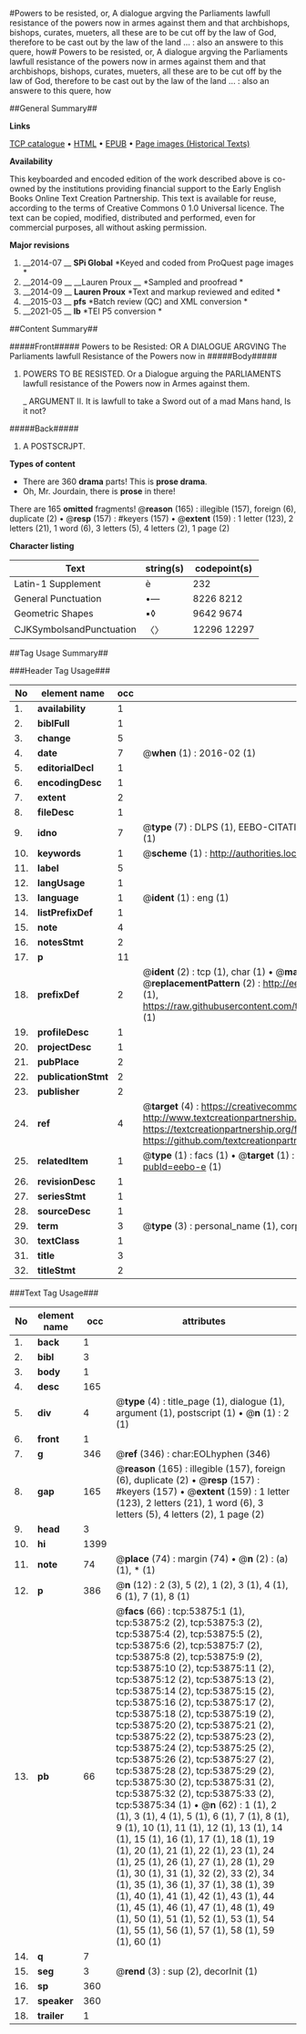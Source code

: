#Powers to be resisted, or, A dialogue argving the Parliaments lawfull resistance of the powers now in armes against them and that archbishops, bishops, curates, mueters, all these are to be cut off by the law of God, therefore to be cast out by the law of the land ... : also an answere to this quere, how#
Powers to be resisted, or, A dialogue argving the Parliaments lawfull resistance of the powers now in armes against them and that archbishops, bishops, curates, mueters, all these are to be cut off by the law of God, therefore to be cast out by the law of the land ... : also an answere to this quere, how

##General Summary##

**Links**

[TCP catalogue](http://www.ota.ox.ac.uk/tcp/)  • 
[HTML](http://tei.it.ox.ac.uk/tcp/Texts-HTML/free/A55/A55591.html)  • 
[EPUB](http://tei.it.ox.ac.uk/tcp/Texts-EPUB/free/A55/A55591.epub) • 
[Page images (Historical Texts)](https://historicaltexts.jisc.ac.uk/eebo-12090949e)

**Availability**

This keyboarded and encoded edition of the work described above is co-owned by the
    institutions providing financial support to the Early English Books Online Text Creation
    Partnership. This text is available for reuse, according to the terms of  Creative Commons 0 1.0 Universal
    licence. The text can be copied, modified, distributed and performed, even for commercial
    purposes, all without asking permission.

**Major revisions**

1. __2014-07 __ __SPi Global__ *Keyed and coded from ProQuest page images *
1. __2014-09 __ __Lauren Proux __ *Sampled and proofread *
1. __2014-09 __ __Lauren Proux__ *Text and markup reviewed and edited *
1. __2015-03 __ __pfs__ *Batch review (QC) and XML conversion *
1. __2021-05 __ __lb__ *TEI P5 conversion *

##Content Summary##

#####Front#####
Powers to be Resisted: OR A DIALOGUE ARGVING The Parliaments lawfull Resistance of the Powers now in
#####Body#####

1. POWERS TO BE RESISTED. Or a Dialogue arguing the PARLIAMENTS lawfull resistance of the Powers now in Armes against them.

    _ ARGUMENT II. It is lawfull to take a Sword out of a mad Mans hand, Is it not?

#####Back#####

1. A POSTSCRJPT.

**Types of content**

  * There are 360 **drama** parts! This is **prose drama**.
  * Oh, Mr. Jourdain, there is **prose** in there!

There are 165 **omitted** fragments! 
 @__reason__ (165) : illegible (157), foreign (6), duplicate (2)  •  @__resp__ (157) : #keyers (157)  •  @__extent__ (159) : 1 letter (123), 2 letters (21), 1 word (6), 3 letters (5), 4 letters (2), 1 page (2)

**Character listing**


|Text|string(s)|codepoint(s)|
|---|---|---|
|Latin-1 Supplement|è|232|
|General Punctuation|•—|8226 8212|
|Geometric Shapes|▪◊|9642 9674|
|CJKSymbolsandPunctuation|〈〉|12296 12297|

##Tag Usage Summary##

###Header Tag Usage###

|No|element name|occ|attributes|
|---|---|---|---|
|1.|__availability__|1||
|2.|__biblFull__|1||
|3.|__change__|5||
|4.|__date__|7| @__when__ (1) : 2016-02 (1)|
|5.|__editorialDecl__|1||
|6.|__encodingDesc__|1||
|7.|__extent__|2||
|8.|__fileDesc__|1||
|9.|__idno__|7| @__type__ (7) : DLPS (1), EEBO-CITATION (1), VID (1), EEBO-PROQUEST (1), STC (2), OCLC (1)|
|10.|__keywords__|1| @__scheme__ (1) : http://authorities.loc.gov/ (1)|
|11.|__label__|5||
|12.|__langUsage__|1||
|13.|__language__|1| @__ident__ (1) : eng (1)|
|14.|__listPrefixDef__|1||
|15.|__note__|4||
|16.|__notesStmt__|2||
|17.|__p__|11||
|18.|__prefixDef__|2| @__ident__ (2) : tcp (1), char (1)  •  @__matchPattern__ (2) : ([0-9\-]+):([0-9IVX]+) (1), (.+) (1)  •  @__replacementPattern__ (2) : http://eebo.chadwyck.com/downloadtiff?vid=$1&page=$2 (1), https://raw.githubusercontent.com/textcreationpartnership/Texts/master/tcpchars.xml#$1 (1)|
|19.|__profileDesc__|1||
|20.|__projectDesc__|1||
|21.|__pubPlace__|2||
|22.|__publicationStmt__|2||
|23.|__publisher__|2||
|24.|__ref__|4| @__target__ (4) : https://creativecommons.org/publicdomain/zero/1.0/ (1), http://www.textcreationpartnership.org/docs/. (1), https://textcreationpartnership.org/faq/#faq05 (1), https://github.com/textcreationpartnership (1)|
|25.|__relatedItem__|1| @__type__ (1) : facs (1)  •  @__target__ (1) : https://data.historicaltexts.jisc.ac.uk/view?pubId=eebo-e (1)|
|26.|__revisionDesc__|1||
|27.|__seriesStmt__|1||
|28.|__sourceDesc__|1||
|29.|__term__|3| @__type__ (3) : personal_name (1), corporate_name (1), geographic_name (1)|
|30.|__textClass__|1||
|31.|__title__|3||
|32.|__titleStmt__|2||


###Text Tag Usage###

|No|element name|occ|attributes|
|---|---|---|---|
|1.|__back__|1||
|2.|__bibl__|3||
|3.|__body__|1||
|4.|__desc__|165||
|5.|__div__|4| @__type__ (4) : title_page (1), dialogue (1), argument (1), postscript (1)  •  @__n__ (1) : 2 (1)|
|6.|__front__|1||
|7.|__g__|346| @__ref__ (346) : char:EOLhyphen (346)|
|8.|__gap__|165| @__reason__ (165) : illegible (157), foreign (6), duplicate (2)  •  @__resp__ (157) : #keyers (157)  •  @__extent__ (159) : 1 letter (123), 2 letters (21), 1 word (6), 3 letters (5), 4 letters (2), 1 page (2)|
|9.|__head__|3||
|10.|__hi__|1399||
|11.|__note__|74| @__place__ (74) : margin (74)  •  @__n__ (2) : (a) (1), * (1)|
|12.|__p__|386| @__n__ (12) : 2 (3), 5 (2), 1 (2), 3 (1), 4 (1), 6 (1), 7 (1), 8 (1)|
|13.|__pb__|66| @__facs__ (66) : tcp:53875:1 (1), tcp:53875:2 (2), tcp:53875:3 (2), tcp:53875:4 (2), tcp:53875:5 (2), tcp:53875:6 (2), tcp:53875:7 (2), tcp:53875:8 (2), tcp:53875:9 (2), tcp:53875:10 (2), tcp:53875:11 (2), tcp:53875:12 (2), tcp:53875:13 (2), tcp:53875:14 (2), tcp:53875:15 (2), tcp:53875:16 (2), tcp:53875:17 (2), tcp:53875:18 (2), tcp:53875:19 (2), tcp:53875:20 (2), tcp:53875:21 (2), tcp:53875:22 (2), tcp:53875:23 (2), tcp:53875:24 (2), tcp:53875:25 (2), tcp:53875:26 (2), tcp:53875:27 (2), tcp:53875:28 (2), tcp:53875:29 (2), tcp:53875:30 (2), tcp:53875:31 (2), tcp:53875:32 (2), tcp:53875:33 (2), tcp:53875:34 (1)  •  @__n__ (62) : 1 (1), 2 (1), 3 (1), 4 (1), 5 (1), 6 (1), 7 (1), 8 (1), 9 (1), 10 (1), 11 (1), 12 (1), 13 (1), 14 (1), 15 (1), 16 (1), 17 (1), 18 (1), 19 (1), 20 (1), 21 (1), 22 (1), 23 (1), 24 (1), 25 (1), 26 (1), 27 (1), 28 (1), 29 (1), 30 (1), 31 (1), 32 (2), 33 (2), 34 (1), 35 (1), 36 (1), 37 (1), 38 (1), 39 (1), 40 (1), 41 (1), 42 (1), 43 (1), 44 (1), 45 (1), 46 (1), 47 (1), 48 (1), 49 (1), 50 (1), 51 (1), 52 (1), 53 (1), 54 (1), 55 (1), 56 (1), 57 (1), 58 (1), 59 (1), 60 (1)|
|14.|__q__|7||
|15.|__seg__|3| @__rend__ (3) : sup (2), decorInit (1)|
|16.|__sp__|360||
|17.|__speaker__|360||
|18.|__trailer__|1||
